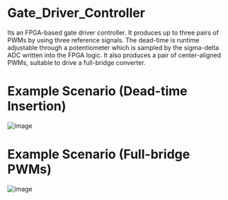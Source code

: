 # Gate_Driver_Controller
Its an FPGA-based gate driver controller. It produces up to three pairs of PWMs by using three reference signals. The dead-time is runtime adjustable through a potentiometer which is sampled by the sigma-delta ADC written into the FPGA logic. It also produces a pair of center-aligned PWMs, suitable to drive a full-bridge converter.
# Example Scenario (Dead-time Insertion)
![image](https://github.com/Awesama-T/Gate_Driver_Controller/assets/121259619/05044c83-8e1c-46fc-85ad-9b1e768b49fa)
# Example Scenario (Full-bridge PWMs)
![image](https://github.com/Awesama-T/Gate_Driver_Controller/assets/121259619/f336269a-f7ef-4eb6-a10a-33cc85a27493)

